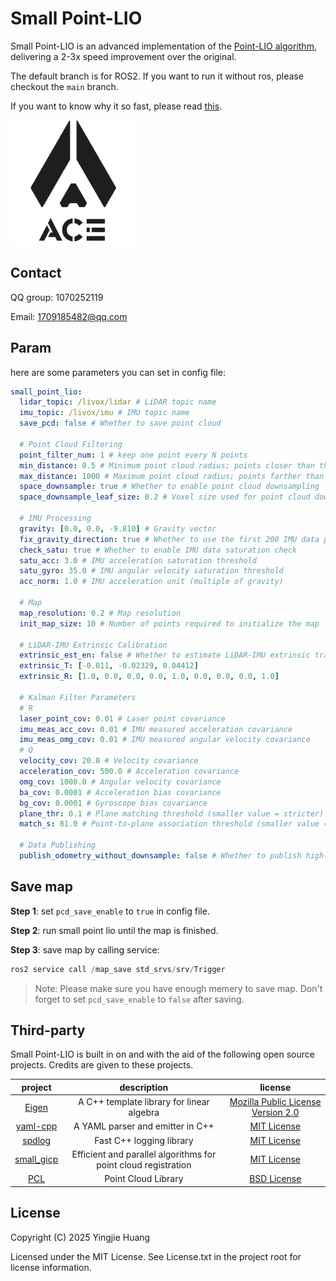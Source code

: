 # Small Point-LIO

Small Point-LIO is an advanced implementation of the [Point-LIO algorithm](https://github.com/hku-mars/Point-LIO), delivering a 2-3x speed improvement over the original.

The default branch is for ROS2. If you want to run it without ros, please checkout the `main` branch.

If you want to know why it so fast, please read [this](https://bbs.robomaster.com/article/813022).

<img src="./img/ACE.jpg" width="200px">

## Contact

QQ group: 1070252119

Email: 1709185482@qq.com

## Param

here are some parameters you can set in config file:

```yaml
small_point_lio:
  lidar_topic: /livox/lidar # LiDAR topic name
  imu_topic: /livox/imu # IMU topic name
  save_pcd: false # Whether to save point cloud

  # Point Cloud Filtering
  point_filter_num: 1 # keep one point every N points
  min_distance: 0.5 # Minimum point cloud radius; points closer than this will be filtered
  max_distance: 1000 # Maximum point cloud radius; points farther than this will be filtered
  space_downsample: true # Whether to enable point cloud downsampling
  space_downsample_leaf_size: 0.2 # Voxel size used for point cloud downsampling

  # IMU Processing
  gravity: [0.0, 0.0, -9.810] # Gravity vector
  fix_gravity_direction: true # Whether to use the first 200 IMU data points to correct gravity direction (magnitude still from gravity parameter)
  check_satu: true # Whether to enable IMU data saturation check
  satu_acc: 3.0 # IMU acceleration saturation threshold
  satu_gyro: 35.0 # IMU angular velocity saturation threshold
  acc_norm: 1.0 # IMU acceleration unit (multiple of gravity)

  # Map
  map_resolution: 0.2 # Map resolution
  init_map_size: 10 # Number of points required to initialize the map

  # LiDAR-IMU Extrinsic Calibration
  extrinsic_est_en: false # Whether to estimate LiDAR-IMU extrinsic transformation online
  extrinsic_T: [-0.011, -0.02329, 0.04412]
  extrinsic_R: [1.0, 0.0, 0.0, 0.0, 1.0, 0.0, 0.0, 0.0, 1.0]

  # Kalman Filter Parameters
  # R
  laser_point_cov: 0.01 # Laser point covariance
  imu_meas_acc_cov: 0.01 # IMU measured acceleration covariance
  imu_meas_omg_cov: 0.01 # IMU measured angular velocity covariance
  # Q
  velocity_cov: 20.0 # Velocity covariance
  acceleration_cov: 500.0 # Acceleration covariance
  omg_cov: 1000.0 # Angular velocity covariance
  ba_cov: 0.0001 # Acceleration bias covariance
  bg_cov: 0.0001 # Gyroscope bias covariance
  plane_thr: 0.1 # Plane matching threshold (smaller value = stricter)
  match_s: 81.0 # Point-to-plane association threshold (smaller value = stricter)

  # Data Publishing
  publish_odometry_without_downsample: false # Whether to publish high-frequency odometry. Note that this does not enhance the real-time nature of the odometry and but degrades performance. It is recommended to increase the point cloud publishing rate to achieve highly real-time odometry.
```

## Save map

**Step 1**: set `pcd_save_enable` to `true` in config file.

**Step 2**: run small point lio until the map is finished.

**Step 3**: save map by calling service:

```cpp
ros2 service call /map_save std_srvs/srv/Trigger
```

> Note: Please make sure you have enough memery to save map. Don't forget to set `pcd_save_enable` to `false` after saving.

## Third-party

Small Point-LIO is built in on and with the aid of the following open source projects. Credits are given to these projects.

|                      project                       |                          description                           |                                            license                                            |
| :------------------------------------------------: | :------------------------------------------------------------: | :-------------------------------------------------------------------------------------------: |
|     [Eigen](https://gitlab.com/libeigen/eigen)     |           A C++ template library for linear algebra            | [Mozilla Public License Version 2.0](https://gitlab.com/libeigen/eigen/-/blob/master/LICENSE) |
|   [yaml-cpp](https://github.com/jbeder/yaml-cpp)   |                A YAML parser and emitter in C++                |             [MIT License](https://github.com/jbeder/yaml-cpp/blob/master/LICENSE)             |
|     [spdlog](https://github.com/gabime/spdlog)     |                    Fast C++ logging library                    |               [MIT License](https://github.com/gabime/spdlog/blob/v1.x/LICENSE)               |
| [small_gicp](https://github.com/koide3/small_gicp) | Efficient and parallel algorithms for point cloud registration |            [MIT License](https://github.com/koide3/small_gicp/blob/master/LICENSE)            |
|  [PCL](https://github.com/PointCloudLibrary/pcl)   |                      Point Cloud Library                       |        [BSD License](https://github.com/PointCloudLibrary/pcl/blob/master/LICENSE.txt)        |

## License

Copyright (C) 2025 Yingjie Huang

Licensed under the MIT License. See License.txt in the project root for license information.
